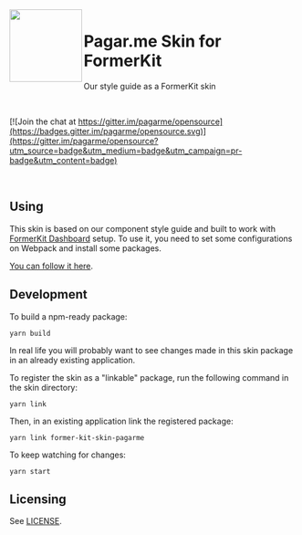 <img src="https://avatars1.githubusercontent.com/u/3846050?v=4&s=200" width="127px" height="127px" align="left"/>

# Pagar.me Skin for FormerKit

Our style guide as a FormerKit skin

<br>

[![Join the chat at https://gitter.im/pagarme/opensource](https://badges.gitter.im/pagarme/opensource.svg)](https://gitter.im/pagarme/opensource?utm_source=badge&utm_medium=badge&utm_campaign=pr-badge&utm_content=badge)

<br>

## Using

This skin is based on our component style guide and built to work with
[FormerKit Dashboard][react-scripts] setup. To use it, you need to set some
configurations on Webpack and install some packages.

[You can follow it here](./doc/how-to-install.md).

## Development

To build a npm-ready package:

```
yarn build
```

In real life you will probably want to see changes made in this skin
package in an already existing application.

To register the skin as a "linkable" package, run the following command
in the skin directory:

```
yarn link
```

Then, in an existing application link the registered package:

```
yarn link former-kit-skin-pagarme
```

To keep watching for changes:

```
yarn start
```

## Licensing

See [LICENSE](LICENSE.md).

[cssnext]: http://cssnext.io
[react-scripts]: https://github.com/pagarme/react-scripts-former-kit-dashboard
